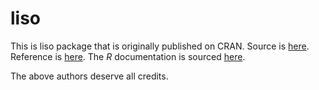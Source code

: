 # liso

This is liso package that is originally published on CRAN. Source is [here](https://cran.r-project.org/src/contrib/Archive/liso/). Reference is [here](https://cran.r-project.org/web/packages/liso/index.html). The *R* documentation is sourced [here](https://www.rdocumentation.org/packages/liso/versions/0.2).

The above authors deserve all credits.
